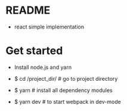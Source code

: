# README #

* react simple implementation

# Get started #
* Install node.js and yarn

* $ cd /project_dir/ # go to project directory

* $ yarn  # install all dependency modules

* $ yarn dev  # to start webpack in dev-mode

